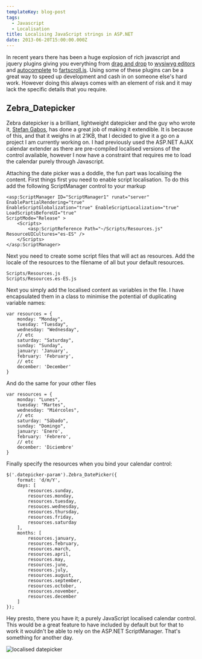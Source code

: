 ```yaml
---
templateKey: blog-post
tags:
  - Javascript
  - Localisation
title: Localising JavaScript strings in ASP.NET
date: 2013-06-20T15:00:00.000Z
---
```


In recent years there has been a huge explosion of rich javascript and jquery plugins giving you everything from [drag and drop][1] to [wysiwyg editors][2] and [autocomplete][3] to [fartscroll.js][4]. Using some of these plugins can be a great way to speed up development and cash in on someone else's hard work. However doing this always comes with an element of risk and it may lack the specific details that you require.

<!--excerpt-->

## Zebra_Datepicker

Zebra datepicker is a brilliant, lightweight datepicker and the guy who wrote it, [Stefan Gabos](http://stefangabos.ro/ "stefan gabos"), has done a great job of making it extendible. It is because of this, and that it weighs in at 21KB, that I decided to give it a go on a project I am currently working on. I had previously used the ASP.NET AJAX calendar extender as there are pre-compiled localised versions of the control available, however I now have a constraint that requires me to load the calendar purely through Javascript.

Attaching the date picker was a doddle, the fun part was localising the content. First things first you need to enable script localisation. To do this add the following ScriptManager control to your markup

	<asp:ScriptManager ID="ScriptManager1" runat="server" EnablePartialRendering="true"
	EnableScriptGlobalization="true" EnableScriptLocalization="true" LoadScriptsBeforeUI="true"
	ScriptMode="Release" >
		<Scripts>
			<asp:ScriptReference Path="~/Scripts/Resources.js" ResourceUICultures="es-ES" />
		</Scripts>
	</asp:ScriptManager>

Next you need to create some script files that will act as resources. Add the locale of the resources to the filename of all but your default resources.

	Scripts/Resources.js
	Scripts/Resources.es-ES.js

Next you simply add the localised content as variables in the file. I have encapsulated them in a class to minimise the potential of duplicating variable names:

	var resources = {
		monday: "Monday",
		tuesday: "Tuesday",
		wednesday: "Wednesday",
		// etc
		saturday: "Saturday",
		sunday: "Sunday",
		january: 'January',
		february: 'February',
		// etc
		december: 'December'
	}

And do the same for your other files

	var resources = {
		monday: "Lunes",
		tuesday: "Martes",
		wednesday: "Miércoles",
		// etc
		saturday: "Sábado",
		sunday: "Domingo",
		january: 'Enero',
		february: 'Febrero',
		// etc
		december: 'Diciembre'
	}

Finally specify the resources when you bind your calendar control:

	$('.datepicker-param').Zebra_DatePicker({
		format: 'd/m/Y',
		days: [
			resources.sunday,
			resources.monday,
			resources.tuesday,
			resouces.wednesday,
			resources.thursday,
			resources.friday,
			resources.saturday
		],
		months: [
			resources.january,
			resources.february,
			resources.march,
			resources.april,
			resources.may,
			resources.june,
			resources.july,
			resources.august,
			resources.september,
			resources.october,
			resources.november,
			resources.december
		]
	});

Hey presto, there you have it; a purely JavaScript localised calendar control. This would be a great feature to have included by default but for that to work it wouldn't be able to rely on the ASP.NET ScriptManager. That's something for another day.

![localised datepicker][5]

   [1]: http://pep.briangonzalez.org/ "jquery.pep.js"
   [2]: http://imperavi.com/redactor/ "redactor" 
   [3]: https://github.com/MacsDickinson/jquery.autocomplete "jquery.autocomplete"
   [4]: http://theonion.github.io/fartscroll.js/ "fartscroll"
   [5]: /../images/localised_datepicker.png "Localised Zebra Date Picker"

